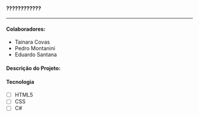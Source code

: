 <h4>????????????</h4>
<hr>

<h4>Colaboradores:</h4>
<p>
<ul>
<li>Tainara Covas</li>
<li>Pedro Montanini</li>
<li>Eduardo Santana</li>
</ul>
</p>

<h4>Descrição do Projeto:</h4>
<p>

<h4>Tecnologia</h4>

- [ ] HTML5
- [ ] CSS
- [ ] C#
